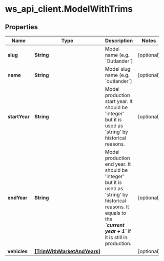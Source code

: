 # ws_api_client.ModelWithTrims

## Properties
Name | Type | Description | Notes
------------ | ------------- | ------------- | -------------
**slug** | **String** | Model name (e.g. &#x60;Outlander&#x60;) | [optional] 
**name** | **String** | Model slug name (e.g. &#x60;outlander&#x60;) | [optional] 
**startYear** | **String** | Model production start year. It should be &#39;integer&#39; but it is used as &#39;string&#39; by historical reasons. | [optional] 
**endYear** | **String** | Model production end year. It should be &#39;integer&#39; but it is used as &#39;string&#39; by  historical reasons.  It equals to the __*&#x60;current year + 1&#x60;*__ if it is still in production. | [optional] 
**vehicles** | [**[TrimWithMarketAndYears]**](TrimWithMarketAndYears.md) |  | [optional] 


